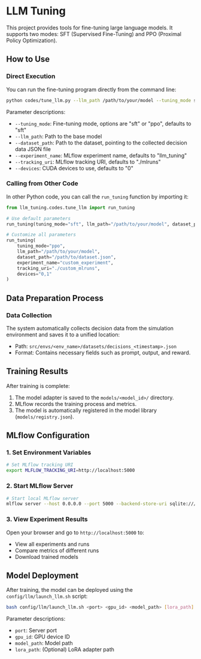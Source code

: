 # LLM Tuning

This project provides tools for fine-tuning large language models. It supports two modes: SFT (Supervised Fine-Tuning) and PPO (Proximal Policy Optimization).

## How to Use

### Direct Execution

You can run the fine-tuning program directly from the command line:

```bash
python codes/tune_llm.py --llm_path /path/to/your/model --tuning_mode sft --dataset_path /path/to/dataset.json
```

Parameter descriptions:
- `--tuning_mode`: Fine-tuning mode, options are "sft" or "ppo", defaults to "sft"
- `--llm_path`: Path to the base model
- `--dataset_path`: Path to the dataset, pointing to the collected decision data JSON file
- `--experiment_name`: MLflow experiment name, defaults to "llm_tuning"
- `--tracking_uri`: MLflow tracking URI, defaults to "./mlruns"
- `--devices`: CUDA devices to use, defaults to "0"

### Calling from Other Code

In other Python code, you can call the `run_tuning` function by importing it:

```python
from llm_tuning.codes.tune_llm import run_tuning

# Use default parameters
run_tuning(tuning_mode="sft", llm_path="/path/to/your/model", dataset_path="/path/to/dataset.json")

# Customize all parameters
run_tuning(
    tuning_mode="ppo",
    llm_path="/path/to/your/model",
    dataset_path="/path/to/dataset.json",
    experiment_name="custom_experiment",
    tracking_uri="./custom_mlruns",
    devices="0,1"
)
```

## Data Preparation Process

### Data Collection
The system automatically collects decision data from the simulation environment and saves it to a unified location:
- Path: `src/envs/<env_name>/datasets/decisions_<timestamp>.json`
- Format: Contains necessary fields such as prompt, output, and reward.


## Training Results

After training is complete:
1. The model adapter is saved to the `models/<model_id>/` directory.
2. MLflow records the training process and metrics.
3. The model is automatically registered in the model library (`models/registry.json`).

## MLflow Configuration

### 1. Set Environment Variables

```bash
# Set MLflow tracking URI
export MLFLOW_TRACKING_URI=http://localhost:5000
```

### 2. Start MLflow Server

```bash
# Start local MLflow server
mlflow server --host 0.0.0.0 --port 5000 --backend-store-uri sqlite:///mlflow.db --default-artifact-root ./mlruns
```

### 3. View Experiment Results

Open your browser and go to `http://localhost:5000` to:
- View all experiments and runs
- Compare metrics of different runs
- Download trained models

## Model Deployment

After training, the model can be deployed using the `config/llm/launch_llm.sh` script:

```bash
bash config/llm/launch_llm.sh <port> <gpu_id> <model_path> [lora_path]
```

Parameter descriptions:
- `port`: Server port
- `gpu_id`: GPU device ID
- `model_path`: Model path
- `lora_path`: (Optional) LoRA adapter path
